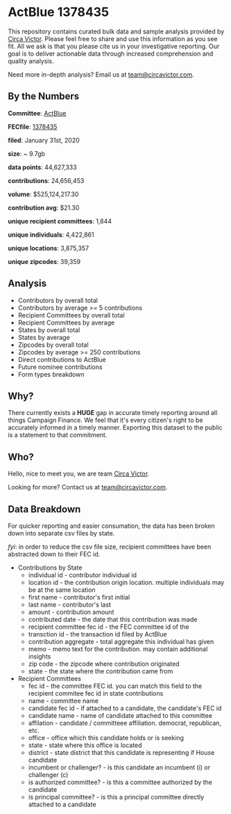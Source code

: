 # ActBlue 1378435

This repository contains curated bulk data and sample analysis provided by [Circa Victor](https://circavictor.com). Please feel free to share and use this information as you see fit. All we ask is that you please cite us in your investigative reporting. Our goal is to deliver actionable data through increased comprehension and quality analysis.

Need more in-depth analysis? Email us at [team@circavictor.com](mailto:team@circavictor.com).

## By the Numbers

**Committee**: [ActBlue](https://secure.actblue.com/)

**FECfile**: [1378435](https://www.fec.gov/data/committee/C00401224/?tab=filings)

**filed**: January 31st, 2020

**size**: ~ 9.7gb

**data points**: 44,627,333

**contributions**: 24,656,453

**volume**: $525,124,217.30

**contribution avg**: $21.30

**unique recipient committees**: 1,844

**unique individuals**: 4,422,861

**unique locations**: 3,875,357

**unique zipcodes**: 39,359

## Analysis
  * Contributors by overall total
  * Contributors by average >= 5 contributions
  * Recipient Committees by overall total
  * Recipient Committees by average
  * States by overall total
  * States by average
  * Zipcodes by overall total
  * Zipcodes by average >= 250 contributions
  * Direct contributions to ActBlue
  * Future nominee contributions
  * Form types breakdown

## Why?

There currently exists a **HUGE** gap in accurate timely reporting around all things Campaign Finance. We feel that it's every citizen's right to be accurately informed in a timely manner. Exporting this dataset to the public is a statement to that commitment.

## Who?

Hello, nice to meet you, we are team [Circa Victor](https://circavictor.com). 

Looking for more? Contact us at [team@circavictor.com](mailto:team@circavictor.com).

## Data Breakdown

For quicker reporting and easier consumation, the data has been broken down into separate csv files by state.

*fyi*: in order to reduce the csv file size, recipient committees have been abstracted down to their FEC id.

* Contributions by State
  * individual id - contributor individual id
  * location id - the contribution origin location. multiple individuals may be at the same location
  * first name - contributor's first initial
  * last name - contributor's last
  * amount - contribution amount
  * contributed date - the date that this contribution was made
  * recipient committee fec id - the FEC committee id of the 
  * transction id - the transaction id filed by ActBlue
  * contribution aggregate - total aggregate this individual has given
  * memo - memo text for the contribution. may contain additional insights
  * zip code - the zipcode where contribution originated
  * state - the state where the contribution came from
* Recipient Committees
  * fec id - the committee FEC id. you can match this field to the recipient commitee fec id in state contributions
  * name - committee name
  * candidate fec id - if attached to a candidate, the candidate's FEC id
  * candidate name - name of candidate attached to this committee
  * affilation - candidate / committeee affiliation. democrat, republican, etc.
  * office - office which this candidate holds or is seeking
  * state - state where this office is located
  * district - state district that this candidate is representing if House candidate
  * incumbent or challenger? - is this candidate an incumbent (i) or challenger (c)
  * is authorized committee? - is this a committee authorized by the candidate
  * is principal committee? - is this a principal committee directly attached to a candidate


